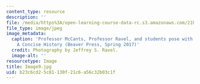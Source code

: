 ```yaml
---
content_type: resource
description: ''
file: /media/https%3A/open-learning-course-data-rc.s3.amazonaws.com/21h-343j-making-books-the-renaissance-and-today-spring-2016/b23c6cd25c81130f21c6a56c32b03c1f_Image9.jpg
file_type: image/jpeg
image_metadata:
  caption: 'Professor McCants, Professor Ravel, and students pose with copies of Astronomy:
    A Concise History (Beaver Press, Spring 2017)'
  credit: Photography by Jeffrey S. Ravel.
  image-alt: ''
resourcetype: Image
title: Image9.jpg
uid: b23c6cd2-5c81-130f-21c6-a56c32b03c1f
---
```

